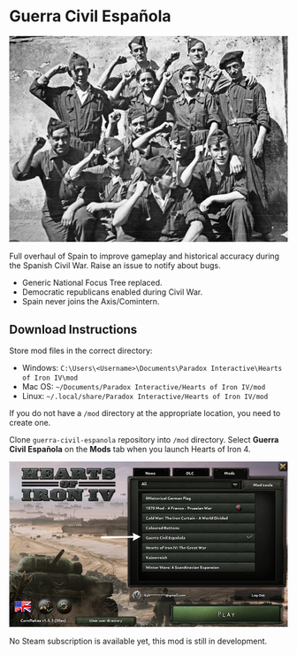 # Guerra Civil Española

![](./images/spanish-civil-war.png)

Full overhaul of Spain to improve gameplay and historical accuracy during the Spanish Civil War. Raise an issue to notify about bugs.

* Generic National Focus Tree replaced.
* Democratic republicans enabled during Civil War.
* Spain never joins the Axis/Comintern.

## Download Instructions

Store mod files in the correct directory:

* Windows: `C:\Users\<Username>\Documents\Paradox Interactive\Hearts of Iron IV\mod`
* Mac OS: `~/Documents/Paradox Interactive/Hearts of Iron IV/mod`
* Linux: `~/.local/share/Paradox Interactive/Hearts of Iron IV/mod`

If you do not have a `/mod` directory at the appropriate location, you need to create one.

Clone `guerra-civil-espanola` repository into `/mod` directory. Select **Guerra Civil Española** on the **Mods** tab when you launch Hearts of Iron 4.

![](./images/homescreen.png)

No Steam subscription is available yet, this mod is still in development.
